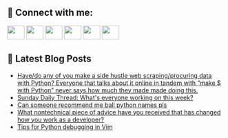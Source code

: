 ## 🔎 Connect with me:
[<img height="32" width="40" src="https://cdn.jsdelivr.net/npm/simple-icons@v5/icons/telegram.svg" />](https://t.me/bullbesh)
[<img height="32" width="40" src="https://cdn.jsdelivr.net/npm/simple-icons@v5/icons/vk.svg" />](https://vk.com/bullbesh)
[<img height="32" width="40" src="https://cdn.jsdelivr.net/npm/simple-icons@v5/icons/twitter.svg" />](https://twitter.com/bullbesh1)
[<img height="32" width="40" src="https://cdn.jsdelivr.net/npm/simple-icons@v5/icons/instagram.svg" />](https://www.instagram.com/bullbesh)
[<img height="32" width="40" src="https://cdn.jsdelivr.net/npm/simple-icons@v5/icons/reddit.svg" />](https://www.reddit.com/user/bullbesh)
[<img height="32" width="40" src="https://cdn.jsdelivr.net/npm/simple-icons@v5/icons/youtube.svg" />](https://www.youtube.com/channel/UCtfjRs6uzgq5mfm8S06WTcg)

## 📕 Latest Blog Posts
<!-- BLOG-POST-LIST:START -->
- [Have/do any of you make a side hustle web scraping/procuring data with Python? Everyone that talks about it online in tandem with “make $ with Python” never says how much they made made doing this.](https://www.reddit.com/r/Python/comments/u06k0b/havedo_any_of_you_make_a_side_hustle_web/)
- [Sunday Daily Thread: What&#39;s everyone working on this week?](https://www.reddit.com/r/Python/comments/u05lzc/sunday_daily_thread_whats_everyone_working_on/)
- [Can someone recommend me ball python names pls](https://www.reddit.com/r/Python/comments/u04y52/can_someone_recommend_me_ball_python_names_pls/)
- [What nontechnical piece of advice have you received that has changed how you work as a developer?](https://www.reddit.com/r/Python/comments/u0431h/what_nontechnical_piece_of_advice_have_you/)
- [Tips for Python debugging in Vim](https://www.reddit.com/r/Python/comments/u03d4y/tips_for_python_debugging_in_vim/)
<!-- BLOG-POST-LIST:END -->
